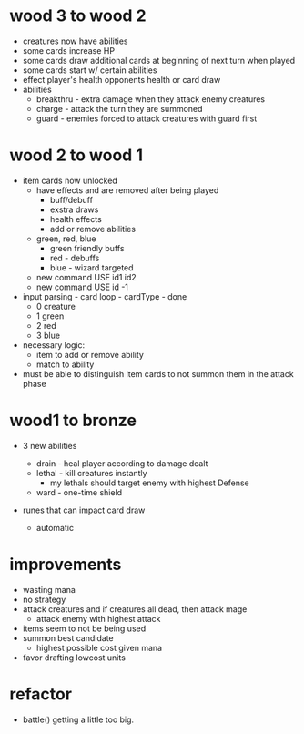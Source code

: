 # wood 3 to wood 2

- creatures now have abilities
- some cards increase HP
- some cards draw additional cards at beginning of next turn when played
- some cards start w/ certain abilities
- effect player's health opponents health or card draw
- abilities
  - breakthru - extra damage when they attack enemy creatures
  - charge - attack the turn they are summoned
  - guard - enemies forced to attack creatures with guard first

# wood 2 to wood 1

- item cards now unlocked
  - have effects and are removed after being played
    - buff/debuff
    - exstra draws
    - health effects
    - add or remove abilities
  - green, red, blue
    - green friendly buffs
    - red - debuffs
    - blue - wizard targeted
  - new command USE id1 id2
  - new command USE id -1
- input parsing - card loop - cardType - done
  - 0 creature
  - 1 green
  - 2 red
  - 3 blue
- necessary logic:
  - item to add or remove ability
  - match to ability
- must be able to distinguish item cards to not summon them in the attack phase

# wood1 to bronze

- 3 new abilities
  - drain - heal player according to damage dealt
  - lethal - kill creatures instantly
    - my lethals should target enemy with highest Defense
  - ward - one-time shield

- runes that can impact card draw
  - automatic

# improvements
  - wasting mana
  - no strategy
  - attack creatures and if creatures all dead, then attack mage
    - attack enemy with highest attack
  - items seem to not be being used
  - summon best candidate
    - highest possible cost given mana
  - favor drafting lowcost units

# refactor

- battle() getting a little too big.